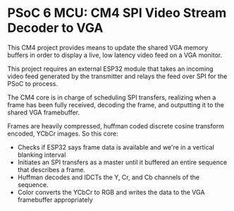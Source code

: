 # PSoC 6 MCU: CM4 SPI Video Stream Decoder to VGA

This CM4 project provides means to update the shared VGA memory 
buffers in order to display a live, low latency video feed on
a VGA monitor. 

This project requires an external ESP32 module that takes an 
incoming video feed generated by the transmitter and relays the feed 
over SPI for the PSoC to process. 

The CM4 core is in charge of scheduling SPI transfers, realizing
when a frame has been fully received, decoding the frame, and
outputting it to the shared VGA framebuffer. 

Frames are heavily compressed, huffman coded discrete cosine transform
encoded, YCbCr images. So this core: 

- Checks if ESP32 says frame data is available and we're in a vertical blanking interval 
- Initiates an SPI transfers as a master until it buffered an entire sequence that describes a frame. 
- Huffman decodes and IDCTs the Y, Cr, and Cb channels of the sequence. 
- Color converts the YCbCr to RGB and writes the data to the VGA framebuffer appropriately 
